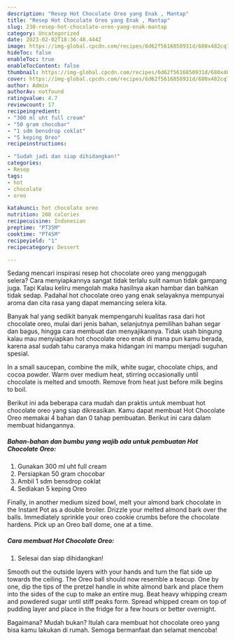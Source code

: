 ```yaml
---
description: "Resep Hot Chocolate Oreo yang Enak , Mantap"
title: "Resep Hot Chocolate Oreo yang Enak , Mantap"
slug: 230-resep-hot-chocolate-oreo-yang-enak-mantap
category: Uncategorized
date: 2023-02-02T18:36:48.444Z
image: https://img-global.cpcdn.com/recipes/6d62f5616850931d/680x482cq70/hot-chocolate-oreo-foto-resep-utama.jpg
hideToc: false
enableToc: true
enableTocContent: false
thumbnail: https://img-global.cpcdn.com/recipes/6d62f5616850931d/680x482cq70/hot-chocolate-oreo-foto-resep-utama.jpg
cover: https://img-global.cpcdn.com/recipes/6d62f5616850931d/680x482cq70/hot-chocolate-oreo-foto-resep-utama.jpg
author: Admin
authorAv: notfound
ratingvalue: 4.7
reviewcount: 17
recipeingredient:
- "300 ml uht full cream"
- "50 gram chocobar"
- "1 sdm bensdrop coklat"
- "5 keping Oreo"
recipeinstructions:

- "Sudah jadi dan siap dihidangkan!"
categories:
- Resep
tags:
- hot
- chocolate
- oreo

katakunci: hot chocolate oreo 
nutrition: 208 calories
recipecuisine: Indonesian
preptime: "PT35M"
cooktime: "PT45M"
recipeyield: "1"
recipecategory: Dessert

---
```



Sedang mencari inspirasi resep hot chocolate oreo yang menggugah selera? Cara menyiapkannya sangat tidak terlalu sulit namun tidak gampang juga. Tapi Kalau keliru mengolah maka hasilnya akan hambar dan bahkan tidak sedap. Padahal hot chocolate oreo yang enak selayaknya mempunyai aroma dan cita rasa yang dapat memancing selera kita.


Banyak hal yang sedikit banyak mempengaruhi kualitas rasa dari hot chocolate oreo, mulai dari jenis bahan, selanjutnya pemilihan bahan segar dan bagus, hingga cara membuat dan menyajikannya. Tidak usah bingung kalau mau menyiapkan hot chocolate oreo enak di mana pun kamu berada, karena asal sudah tahu caranya maka hidangan ini mampu menjadi suguhan spesial.

In a small saucepan, combine the milk, white sugar, chocolate chips, and cocoa powder. Warm over medium heat, stirring occasionally until chocolate is melted and smooth. Remove from heat just before milk begins to boil.


Berikut ini ada beberapa cara mudah dan praktis untuk membuat hot chocolate oreo yang siap dikreasikan. Kamu dapat membuat Hot Chocolate Oreo memakai 4 bahan dan 0 tahap pembuatan. Berikut ini cara dalam membuat hidangannya.

<!--inarticleads1-->

##### Bahan-bahan dan bumbu yang wajib ada untuk pembuatan Hot Chocolate Oreo:

1. Gunakan 300 ml uht full cream
1. Persiapkan 50 gram chocobar
1. Ambil 1 sdm bensdrop coklat
1. Sediakan 5 keping Oreo


Finally, in another medium sized bowl, melt your almond bark chocolate in the Instant Pot as a double broiler. Drizzle your melted almond bark over the balls. Immediately sprinkle your oreo cookie crumbs before the chocolate hardens. Pick up an Oreo ball dome, one at a time. 

<!--inarticleads2-->

##### Cara membuat Hot Chocolate Oreo:


1. Selesai dan siap dihidangkan!

Smooth out the outside layers with your hands and turn the flat side up towards the ceiling. The Oreo ball should now resemble a teacup. One by one, dip the tips of the pretzel handle in white almond bark and place them into the sides of the cup to make an entire mug. Beat heavy whipping cream and powdered sugar until stiff peaks form. Spread whipped cream on top of pudding layer and place in the fridge for a few hours or better overnight. 

Bagaimana? Mudah bukan? Itulah cara membuat hot chocolate oreo yang bisa kamu lakukan di rumah. Semoga bermanfaat dan selamat mencoba!
